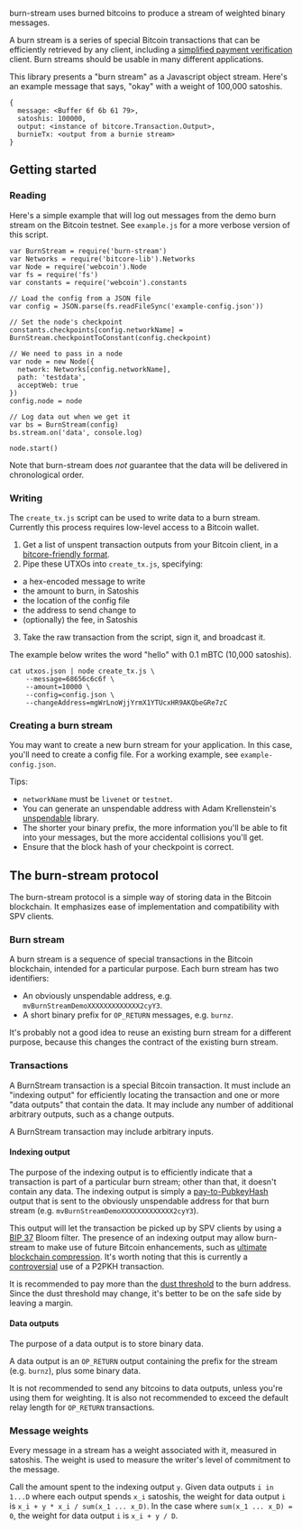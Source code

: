 burn-stream uses burned bitcoins to produce a stream of weighted binary messages.

A burn stream is a series of special Bitcoin transactions that can be efficiently retrieved by any client, including a [simplified payment verification](https://en.bitcoin.it/wiki/Thin_Client_Security) client. Burn streams should be usable in many different applications.

This library presents a "burn stream" as a Javascript object stream. Here's an example message that says, "okay" with a weight of 100,000 satoshis.

```
{
  message: <Buffer 6f 6b 61 79>,
  satoshis: 100000,
  output: <instance of bitcore.Transaction.Output>,
  burnieTx: <output from a burnie stream>
}
```

Getting started
---------------
### Reading
Here's a simple example that will log out messages from the demo burn stream on the Bitcoin testnet. See `example.js` for a more verbose version of this script.

```
var BurnStream = require('burn-stream')
var Networks = require('bitcore-lib').Networks
var Node = require('webcoin').Node
var fs = require('fs')
var constants = require('webcoin').constants

// Load the config from a JSON file
var config = JSON.parse(fs.readFileSync('example-config.json'))

// Set the node's checkpoint
constants.checkpoints[config.networkName] = BurnStream.checkpointToConstant(config.checkpoint)

// We need to pass in a node
var node = new Node({
  network: Networks[config.networkName],
  path: 'testdata',
  acceptWeb: true
})
config.node = node

// Log data out when we get it
var bs = BurnStream(config)
bs.stream.on('data', console.log)

node.start()
```

Note that burn-stream does *not* guarantee that the data will be delivered in chronological order.

### Writing
The `create_tx.js` script can be used to write data to a burn stream. Currently this process requires low-level access to a Bitcoin wallet.

1. Get a list of unspent transaction outputs from your Bitcoin client, in a [bitcore-friendly format](https://bitcore.io/api/lib/unspent-output).
2. Pipe these UTXOs into `create_tx.js`, specifying:
  * a hex-encoded message to write
  * the amount to burn, in Satoshis
  * the location of the config file
  * the address to send change to
  * (optionally) the fee, in Satoshis
3. Take the raw transaction from the script, sign it, and broadcast it.

The example below writes the word "hello" with 0.1 mBTC (10,000 satoshis).

```
cat utxos.json | node create_tx.js \
    --message=68656c6c6f \
    --amount=10000 \
    --config=config.json \
    --changeAddress=mgWrLnoWjjYrmX1YTUcxHR9AKQbeGRe7zC
```

### Creating a burn stream
You may want to create a new burn stream for your application. In this case, you'll need to create a config file. For a working example, see `example-config.json`.

Tips:

* `networkName` must be `livenet` or `testnet`.
* You can generate an unspendable address with Adam Krellenstein's [unspendable](https://github.com/adamkrellenstein/unspendable) library.
* The shorter your binary prefix, the more information you'll be able to fit into your messages, but the more accidental collisions you'll get.
* Ensure that the block hash of your checkpoint is correct.

The burn-stream protocol
------------------------
The burn-stream protocol is a simple way of storing data in the Bitcoin blockchain. It emphasizes ease of implementation and compatibility with SPV clients.

### Burn stream
A burn stream is a sequence of special transactions in the Bitcoin blockchain, intended for a particular purpose. Each burn stream has two identifiers:

* An obviously unspendable address, e.g. `mvBurnStreamDemoXXXXXXXXXXXXX2cyY3`.
* A short binary prefix for `OP_RETURN` messages, e.g. `burnz`.

It's probably not a good idea to reuse an existing burn stream for a different purpose, because this changes the contract of the existing burn stream.

### Transactions
A BurnStream transaction is a special Bitcoin transaction. It must include an "indexing output" for efficiently locating the transaction and one or more "data outputs" that contain the data. It may include any number of additional arbitrary outputs, such as a change outputs.

A BurnStream transaction may include arbitrary inputs.

#### Indexing output

The purpose of the indexing output is to efficiently indicate that a transaction is part of a particular burn stream; other than that, it doesn't contain any data. The indexing output is simply a [pay-to-PubkeyHash](https://en.bitcoin.it/wiki/Transaction#Pay-to-PubkeyHash) output that is sent to the obviously unspendable address for that burn stream (e.g. `mvBurnStreamDemoXXXXXXXXXXXXX2cyY3`).

This output will let the transaction be picked up by SPV clients by using a [BIP 37](https://github.com/bitcoin/bips/blob/master/bip-0037.mediawiki) Bloom filter. The presence of an indexing output may allow burn-stream to make use of future Bitcoin enhancements, such as [ultimate blockchain compression](https://bitcointalk.org/index.php?topic=88208.0). It's worth noting that this is currently a [controversial](https://github.com/bitcoin/bitcoin/pull/5286) use of a P2PKH transaction.

It is recommended to pay more than the [dust threshold](http://bitcoin.stackexchange.com/questions/10986/what-is-meant-by-bitcoin-dust) to the burn address. Since the dust threshold may change, it's better to be on the safe side by leaving a margin.

#### Data outputs

The purpose of a data output is to store binary data.

A data output is an `OP_RETURN` output containing the prefix for the stream (e.g. `burnz`), plus some binary data.

It is not recommended to send any bitcoins to data outputs, unless you're using them for weighting. It is also not recommended to exceed the default relay length for `OP_RETURN` transactions.

### Message weights

Every message in a stream has a weight associated with it, measured in satoshis. The weight is used to measure the writer's level of commitment to the message.

Call the amount spent to the indexing output `y`. Given data outputs `i in 1...D` where each output spends `x_i` satoshis, the weight for data output `i` is `x_i + y * x_i / sum(x_1 ... x_D)`. In the case where `sum(x_1 ... x_D) = 0`, the weight for data output `i` is `x_i + y / D`.